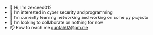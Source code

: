 - 👋 Hi, I’m zexceed012
- 👀 I’m interested in cyber security and programming
- 🌱 I’m currently learning networking and working on some py projects
- 💞️ I’m looking to collaborate on nothing for now
- 📫 How to reach me guptah02@pm.me

<!---
zexceed012/zexceed012 is a ✨ special ✨ repository because its `README.md` (this file) appears on your GitHub profile.
You can click the Preview link to take a look at your changes.
--->
